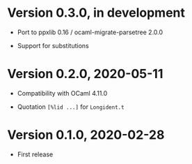 # Version 0.3.0, in development

- Port to ppxlib 0.16 / ocaml-migrate-parsetree 2.0.0

- Support for substitutions

# Version 0.2.0, 2020-05-11

- Compatibility with OCaml 4.11.0

- Quotation `[%lid ...]` for `Longident.t`

# Version 0.1.0, 2020-02-28

- First release
